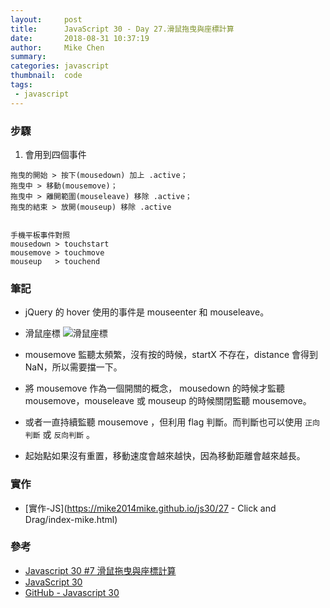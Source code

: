 ```yaml
---
layout:     post
title:      JavaScript 30 - Day 27.滑鼠拖曳與座標計算
date:       2018-08-31 10:37:19
author:     Mike Chen
summary:    
categories: javascript
thumbnail:  code
tags:
 - javascript
---
```


### 步驟
1. 會用到四個事件

```
拖曳的開始 > 按下(mousedown) 加上 .active；
拖曳中 > 移動(mousemove)；
拖曳中 > 離開範圍(mouseleave) 移除 .active；
拖曳的結束 > 放開(mouseup) 移除 .active


手機平板事件對照
mousedown > touchstart
mousemove > touchmove
mouseup   > touchend

```



### 筆記

* jQuery 的 hover 使用的事件是 mouseenter 和 mouseleave。

* 滑鼠座標
![滑鼠座標](https://i.imgur.com/Aa2GmMj.png)

* mousemove 監聽太頻繁，沒有按的時候，startX 不存在，distance 會得到 NaN，所以需要擋一下。

* 將 mousemove 作為一個開關的概念， mousedown 的時候才監聽 mousemove，mouseleave 或 mouseup 的時候關閉監聽 mousemove。

* 或者一直持續監聽 mousemove ，但利用 flag 判斷。而判斷也可以使用 `正向判斷` 或 `反向判斷` 。

* 起始點如果沒有重置，移動速度會越來越快，因為移動距離會越來越長。





### 實作
* [實作-JS](https://mike2014mike.github.io/js30/27 - Click and Drag/index-mike.html)



### 參考
* [Javascript 30 #7 滑鼠拖曳與座標計算](https://www.youtube.com/watch?v=atROpB2VcAE)
* [JavaScript 30](https://javascript30.com/)
* [GitHub - Javascript 30](https://github.com/wesbos/JavaScript30)